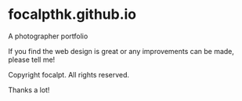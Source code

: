 # focalpthk.github.io
 A photographer portfolio

If you find the web design is great or any improvements can be made, please tell me!

Copyright focalpt. All rights reserved.

Thanks a lot!
